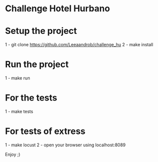 # Challenge Hotel Hurbano

# Setup the project

1 - git clone https://github.com/Leeaandrob/challenge_hu
2 - make install

# Run the project

1 - make run

# For the tests

1 - make tests

# For tests of extress

1 - make locust
2 - open your browser using localhost:8089

Enjoy ;)
